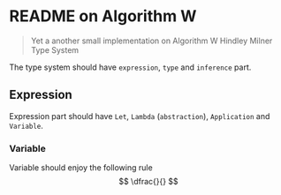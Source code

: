 # README on Algorithm W

> Yet a another small implementation on Algorithm W
> Hindley Milner Type System

The type system should have `expression`, `type` and `inference` part.

## Expression

Expression part should have `Let`, `Lambda` (`abstraction`), `Application` and `Variable`.

### Variable

Variable should enjoy the following rule
$$
\dfrac{}{}
$$
